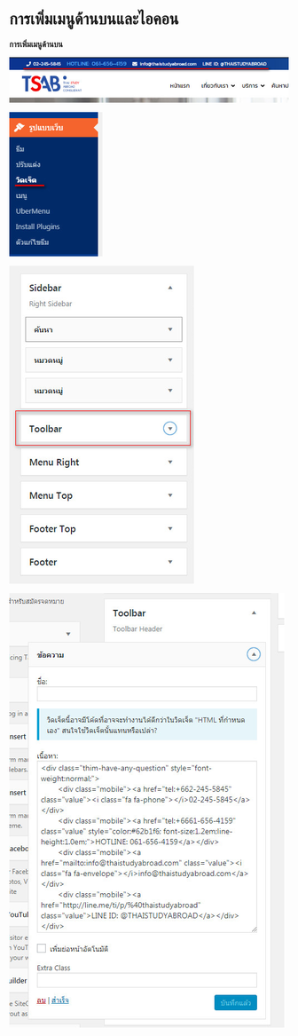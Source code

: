 # การเพิ่มเมนูด้านบนและไอคอน

**การเพิ่มเมนูด้านบน**

![](../.gitbook/assets/screenshot_14-06-2019_14-11-04.jpg)

![](../.gitbook/assets/screenshot_14-06-2019_15-11-02.jpg)

![](../.gitbook/assets/screenshot_14-06-2019_15-12-19.jpg)

![](../.gitbook/assets/screenshot_14-06-2019_15-12-49.jpg)

